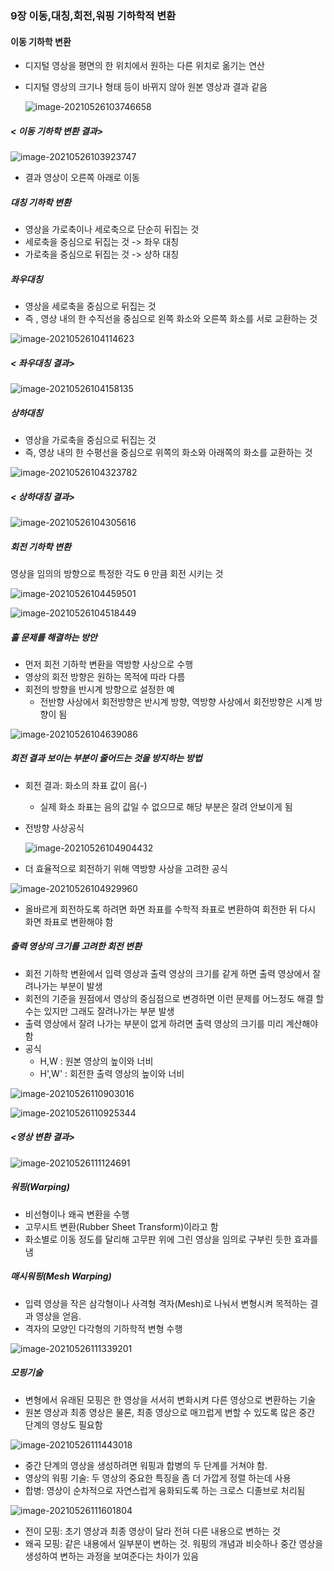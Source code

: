 ### 9장 이동,대칭,회전,워핑 기하학적 변환

#### 이동 기하학 변환

* 디지털 영상을 평면의 한 위치에서 원하는 다른 위치로 옮기는 연산

* 디지털 영상의 크기나 형태 등이 바뀌지 않아 원본 영상과 결과 같음

  ![image-20210526103746658](C:\Users\aro\AppData\Roaming\Typora\typora-user-images\image-20210526103746658.png)



##### < 이동 기하학 변환 결과>

![image-20210526103923747](C:\Users\aro\AppData\Roaming\Typora\typora-user-images\image-20210526103923747.png)

* 결과 영상이 오른쪽 아래로 이동



##### 대칭 기하학 변환

* 영상을 가로축이나 세로축으로 단순히 뒤집는 것
* 세로축을 중심으로 뒤집는 것 -> 좌우 대칭
* 가로축을 중심으로 뒤집는 것 -> 상하 대칭



##### 좌우대칭

* 영상을 세로축을 중심으로 뒤집는 것
* 즉 , 영상 내의 한 수직선을 중심으로 왼쪽 화소와 오른쪽 화소를 서로 교환하는 것

![image-20210526104114623](C:\Users\aro\AppData\Roaming\Typora\typora-user-images\image-20210526104114623.png)

##### < 좌우대칭 결과>

![image-20210526104158135](C:\Users\aro\AppData\Roaming\Typora\typora-user-images\image-20210526104158135.png)



##### 상하대칭

* 영상을 가로축을 중심으로 뒤집는 것
* 즉, 영상 내의 한 수평선을 중심으로 위쪽의 화소와 아래쪽의 화소를 교환하는 것

![image-20210526104323782](C:\Users\aro\AppData\Roaming\Typora\typora-user-images\image-20210526104323782.png)



##### < 상하대칭 결과>

![image-20210526104305616](C:\Users\aro\AppData\Roaming\Typora\typora-user-images\image-20210526104305616.png)



##### 회전 기하학 변환

영상을 임의의 방향으로 특정한 각도 θ 만큼 회전 시키는 것

![image-20210526104459501](C:\Users\aro\AppData\Roaming\Typora\typora-user-images\image-20210526104459501.png)

![image-20210526104518449](C:\Users\aro\AppData\Roaming\Typora\typora-user-images\image-20210526104518449.png)



##### 홀 문제를 해결하는 방안

* 먼저 회전 기하학 변환을 역방향 사상으로 수행
* 영상의 회전 방향은 원하는 목적에 따라 다름
* 회전의 방향을 반시계 방향으로 설정한 예
  * 전반향 사상에서 회전방향은 반시계 방향, 역방향 사상에서 회전방향은 시계 방향이 됨

![image-20210526104639086](C:\Users\aro\AppData\Roaming\Typora\typora-user-images\image-20210526104639086.png)



##### 회전 결과 보이는 부분이 줄어드는 것을 방지하는 방법

* 회전 결과: 화소의 좌표 값이 음(-)
  * 실제 화소 좌표는 음의 값일 수 없으므로 해당 부분은 잘려 안보이게 됨

* 전방향 사상공식

  ![image-20210526104904432](C:\Users\aro\AppData\Roaming\Typora\typora-user-images\image-20210526104904432.png)

* 더 효율적으로 회전하기 위해 역방향 사상을 고려한 공식

![image-20210526104929960](C:\Users\aro\AppData\Roaming\Typora\typora-user-images\image-20210526104929960.png)

* 올바르게 회전하도록 하려면 화면 좌표를 수학적 좌표로 변환하여 회전한 뒤 다시 화면 좌표로 변환해야 함



##### 출력 영상의 크기를 고려한 회전 변환

* 회전 기하학 변환에서 입력 영상과 출력 영상의 크기를 같게 하면 출력 영상에서 잘려나가는 부분이 발생
* 회전의 기준을 원점에서 영상의 중심점으로 변경하면 이런 문제를 어느정도 해결 할 수는 있지만 그래도 잘려나가는 부분 발생
* 출력 영상에서 잘려 나가는 부분이 없게 하려면 출력 영상의 크기를 미리 계산해야함 
* 공식
  * H,W : 원본 영상의 높이와 너비
  * H',W' : 회전한 출력 영상의 높이와 너비 

![image-20210526110903016](C:\Users\aro\AppData\Roaming\Typora\typora-user-images\image-20210526110903016.png)

![image-20210526110925344](C:\Users\aro\AppData\Roaming\Typora\typora-user-images\image-20210526110925344.png)



##### <영상 변환 결과>

![image-20210526111124691](C:\Users\aro\AppData\Roaming\Typora\typora-user-images\image-20210526111124691.png)



##### 워핑(Warping)

* 비선형이나 왜곡 변환을 수행
* 고무시트 변환(Rubber Sheet Transform)이라고 함
* 화소별로 이동 정도를 달리해 고무판 위에 그린 영상을 임의로 구부린 듯한 효과를 냄



##### 매시워핑(Mesh Warping)

* 입력 영상을 작은 삼각형이나 사격형 격자(Mesh)로 나눠서 변형시켜 목적하는 결과 영상을 얻음.
* 격자의 모양인 다각형의 기하학적 변형 수행 

![image-20210526111339201](C:\Users\aro\AppData\Roaming\Typora\typora-user-images\image-20210526111339201.png)



##### 모핑기술

* 변형에서 유래된 모핑은 한 영상을 서서히 변화시켜 다른 영상으로 변환하는 기술
* 원본 영상과 최종 영상은 물론, 최종 영상으로 매끄럽게 변할 수 있도록 많은 중간 단계의 영상도 필요함 

![image-20210526111443018](C:\Users\aro\AppData\Roaming\Typora\typora-user-images\image-20210526111443018.png)



* 중간 단계의 영상을 생성하려면 워핑과 합병의 두 단계를 거쳐야 함.
* 영상의 워핑 기술: 두 영상의 중요한 특징을 좀 더 가깝게 정렬 하는데 사용
* 합병: 영상이 순차적으로 자연스럽게 융화되도록 하는 크로스 디졸브로 처리됨

![image-20210526111601804](C:\Users\aro\AppData\Roaming\Typora\typora-user-images\image-20210526111601804.png)



* 전이 모핑: 초기 영상과 최종 영상이 달라 전혀 다른 내용으로 변하는 것
* 왜곡 모핑: 같은 내용에서 일부분이 변하는 것. 워핑의 개념과 비슷하나 중간 영상을 생성하여 변하는 과정을 보여준다는 차이가 있음
